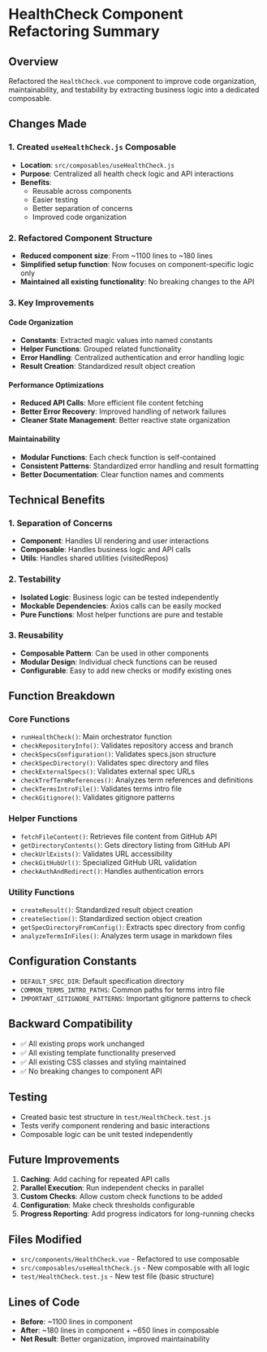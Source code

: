 # HealthCheck Component Refactoring Summary

## Overview
Refactored the `HealthCheck.vue` component to improve code organization, maintainability, and testability by extracting business logic into a dedicated composable.

## Changes Made

### 1. Created `useHealthCheck.js` Composable
- **Location**: `src/composables/useHealthCheck.js`
- **Purpose**: Centralized all health check logic and API interactions
- **Benefits**: 
  - Reusable across components
  - Easier testing
  - Better separation of concerns
  - Improved code organization

### 2. Refactored Component Structure
- **Reduced component size**: From ~1100 lines to ~180 lines
- **Simplified setup function**: Now focuses on component-specific logic only
- **Maintained all existing functionality**: No breaking changes to the API

### 3. Key Improvements

#### Code Organization
- **Constants**: Extracted magic values into named constants
- **Helper Functions**: Grouped related functionality
- **Error Handling**: Centralized authentication and error handling logic
- **Result Creation**: Standardized result object creation

#### Performance Optimizations
- **Reduced API Calls**: More efficient file content fetching
- **Better Error Recovery**: Improved handling of network failures
- **Cleaner State Management**: Better reactive state organization

#### Maintainability
- **Modular Functions**: Each check function is self-contained
- **Consistent Patterns**: Standardized error handling and result formatting
- **Better Documentation**: Clear function names and comments

## Technical Benefits

### 1. Separation of Concerns
- **Component**: Handles UI rendering and user interactions
- **Composable**: Handles business logic and API calls
- **Utils**: Handles shared utilities (visitedRepos)

### 2. Testability
- **Isolated Logic**: Business logic can be tested independently
- **Mockable Dependencies**: Axios calls can be easily mocked
- **Pure Functions**: Most helper functions are pure and testable

### 3. Reusability
- **Composable Pattern**: Can be used in other components
- **Modular Design**: Individual check functions can be reused
- **Configurable**: Easy to add new checks or modify existing ones

## Function Breakdown

### Core Functions
- `runHealthCheck()`: Main orchestrator function
- `checkRepositoryInfo()`: Validates repository access and branch
- `checkSpecsConfiguration()`: Validates specs.json structure
- `checkSpecDirectory()`: Validates spec directory and files
- `checkExternalSpecs()`: Validates external spec URLs
- `checkTrefTermReferences()`: Analyzes term references and definitions
- `checkTermsIntroFile()`: Validates terms intro file
- `checkGitignore()`: Validates gitignore patterns

### Helper Functions
- `fetchFileContent()`: Retrieves file content from GitHub API
- `getDirectoryContents()`: Gets directory listing from GitHub API
- `checkUrlExists()`: Validates URL accessibility
- `checkGitHubUrl()`: Specialized GitHub URL validation
- `checkAuthAndRedirect()`: Handles authentication errors

### Utility Functions
- `createResult()`: Standardized result object creation
- `createSection()`: Standardized section object creation
- `getSpecDirectoryFromConfig()`: Extracts spec directory from config
- `analyzeTermsInFiles()`: Analyzes term usage in markdown files

## Configuration Constants
- `DEFAULT_SPEC_DIR`: Default specification directory
- `COMMON_TERMS_INTRO_PATHS`: Common paths for terms intro file
- `IMPORTANT_GITIGNORE_PATTERNS`: Important gitignore patterns to check

## Backward Compatibility
- ✅ All existing props work unchanged
- ✅ All existing template functionality preserved
- ✅ All existing CSS classes and styling maintained
- ✅ No breaking changes to component API

## Testing
- Created basic test structure in `test/HealthCheck.test.js`
- Tests verify component rendering and basic interactions
- Composable logic can be unit tested independently

## Future Improvements
1. **Caching**: Add caching for repeated API calls
2. **Parallel Execution**: Run independent checks in parallel
3. **Custom Checks**: Allow custom check functions to be added
4. **Configuration**: Make check thresholds configurable
5. **Progress Reporting**: Add progress indicators for long-running checks

## Files Modified
- `src/components/HealthCheck.vue` - Refactored to use composable
- `src/composables/useHealthCheck.js` - New composable with all logic
- `test/HealthCheck.test.js` - New test file (basic structure)

## Lines of Code
- **Before**: ~1100 lines in component
- **After**: ~180 lines in component + ~650 lines in composable
- **Net Result**: Better organization, improved maintainability

